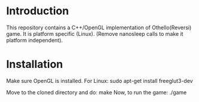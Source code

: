 # Introduction
This repository contains a C++/OpenGL implementation of Othello(Reversi) game.
It is platform specific (Linux). (Remove nanosleep calls to make it platform independent).
# Installation
Make sure OpenGL is installed. For Linux:
	sudo apt-get install freeglut3-dev

Move to the cloned directory and do:
	make
Now, to run the game:
	./game